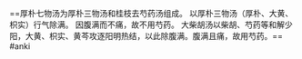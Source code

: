 ==厚朴七物汤为厚朴三物汤和桂枝去芍药汤组成。
以厚朴三物汤（厚朴、大黄、枳实）行气除满。
因腹满而不痛，故不用芍药。 
大柴胡汤以柴胡、芍药等和解少阳，大黄、枳实、黄芩攻逐阳明热结，以此除腹满。腹满且痛，故用芍药。== 
#anki